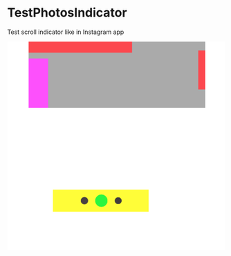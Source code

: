 # TestPhotosIndicator
Test scroll indicator like in Instagram app

<img src="https://github.com/AlexandrGraschenkov/TestPhotosIndicator/blob/master/TestPhotosIndicator/temp_img.png?raw=true">

